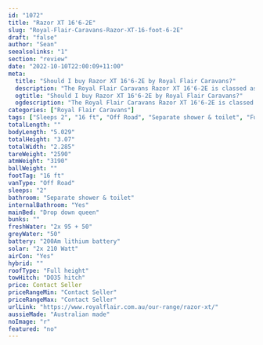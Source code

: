 ```yaml
---
id: "1072"
title: "Razor XT 16'6-2E"
slug: "Royal-Flair-Caravans-Razor-XT-16-foot-6-2E"
draft: "false"
author: "Sean"
seealsolinks: "1"
section: "review"
date: "2022-10-10T22:00:09+11:00"
meta:
  title: "Should I buy Razor XT 16'6-2E by Royal Flair Caravans?"
  description: "The Royal Flair Caravans Razor XT 16'6-2E is classed as Off Road, and sleeps 2 people. It is Australian made and comes in at 16 ft. It generally has Separate shower & toilet."
  ogtitle: "Should I buy Razor XT 16'6-2E by Royal Flair Caravans?"
  ogdescription: "The Royal Flair Caravans Razor XT 16'6-2E is classed as Off Road, and sleeps 2 people. It is Australian made and comes in at 16 ft. It generally has Separate shower & toilet."
categories: ["Royal Flair Caravans"]
tags: ["Sleeps 2", "16 ft", "Off Road", "Separate shower & toilet", "Full height", "Price Unknown", "Australian made"]
totalLength: ""
bodyLength: "5.029"
totalHeight: "3.07"
totalWidth: "2.285"
tareWeight: "2590"
atmWeight: "3190"
ballWeight: ""
footTag: "16 ft"
vanType: "Off Road"
sleeps: "2"
bathroom: "Separate shower & toilet"
internalBathroom: "Yes"
mainBed: "Drop down queen"
bunks: ""
freshWater: "2x 95 + 50"
greyWater: "50"
battery: "200Am lithium battery"
solar: "2x 210 Watt"
airCon: "Yes"
hybrid: ""
roofType: "Full height"
towHitch: "DO35 hitch"
price: Contact Seller
priceRangeMin: "Contact Seller"
priceRangeMax: "Contact Seller"
urlLink: "https://www.royalflair.com.au/our-range/razor-xt/"
aussieMade: "Australian made"
noImage: "r"
featured: "no"
---
```

